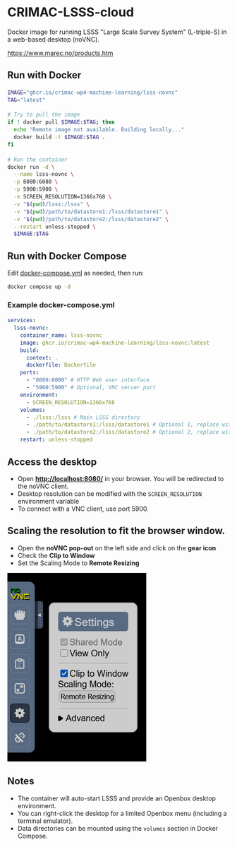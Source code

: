 # CRIMAC-LSSS-cloud

Docker image for running LSSS "Large Scale Survey System" (L-triple-S) in a web-based desktop (noVNC).

https://www.marec.no/products.htm

## Run with Docker

```sh
IMAGE="ghcr.io/crimac-wp4-machine-learning/lsss-novnc"
TAG="latest"

# Try to pull the image
if ! docker pull $IMAGE:$TAG; then
  echo "Remote image not available. Building locally..."
  docker build -t $IMAGE:$TAG .
fi

# Run the container
docker run -d \
  --name lsss-novnc \
  -p 8080:6080 \
  -p 5900:5900 \
  -e SCREEN_RESOLUTION=1366x768 \
  -v "$(pwd)/lsss:/lsss" \
  -v "$(pwd)/path/to/datastore1:/lsss/datastore1" \
  -v "$(pwd)/path/to/datastore2:/lsss/datastore2" \
  --restart unless-stopped \
  $IMAGE:$TAG
```

## Run with Docker Compose
Edit [docker-compose.yml](docker/docker-compose.yml) as needed, then run:

```sh
docker compose up -d
```

### Example docker-compose.yml

```yaml
services:
  lsss-novnc:
    container_name: lsss-novnc
    image: ghcr.io/crimac-wp4-machine-learning/lsss-novnc:latest
    build:
      context: .
      dockerfile: Dockerfile
    ports:
      - "8080:6080" # HTTP Web user interface
      - "5900:5900" # Optional, VNC server port
    environment:
      - SCREEN_RESOLUTION=1366x768
    volumes:
      - ./lsss:/lsss # Main LSSS directory
      - ./path/to/datastore1:/lsss/datastore1 # Optional 1, replace with actual path
      - ./path/to/datastore2:/lsss/datastore2 # Optional 2, replace with actual path
    restart: unless-stopped
```

## Access the desktop
- Open [**http://localhost:8080/**](http://localhost:8080/) in your browser. You will be redirected to the noVNC client.
- Desktop resolution can be modified with the `SCREEN_RESOLUTION` environment variable
- To connect with a VNC client, use port 5900.

## Scaling the resolution to fit the browser window.

- Open the **noVNC pop-out** on the left side and click on the **gear icon**
- Check the **Clip to Window**
- Set the Scaling Mode to **Remote Resizing**

![Screenshot](novnc-screenshot.png)

## Notes
- The container will auto-start LSSS and provide an Openbox desktop environment.
- You can right-click the desktop for a limited Openbox menu (including a terminal emulator).
- Data directories can be mounted using the `volumes` section in Docker Compose.